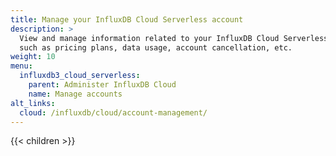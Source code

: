 ```yaml
---
title: Manage your InfluxDB Cloud Serverless account
description: >
  View and manage information related to your InfluxDB Cloud Serverless account
  such as pricing plans, data usage, account cancellation, etc.
weight: 10
menu:
  influxdb3_cloud_serverless:
    parent: Administer InfluxDB Cloud
    name: Manage accounts
alt_links:
  cloud: /influxdb/cloud/account-management/
---
```


{{< children >}}
